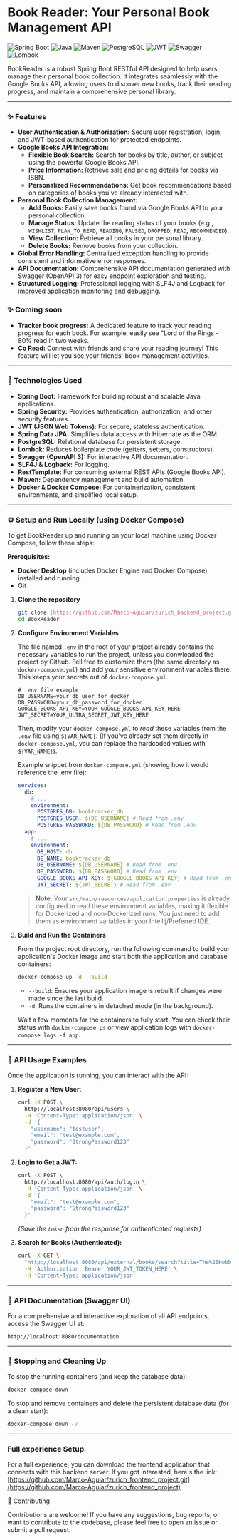 # Book Reader: Your Personal Book Management API

![Spring Boot](https://img.shields.io/badge/Spring_Boot-F2F4F9?style=for-the-badge&logo=spring-boot)
![Java](https://img.shields.io/badge/Java-ED8B00?style=for-the-badge&logo=openjdk&logoColor=white)
![Maven](https://img.shields.io/badge/Maven-C71A36?style=for-the-badge&logo=apache-maven&logoColor=white)
![PostgreSQL](https://img.shields.io/badge/PostgreSQL-316192?style=for-the-badge&logo=postgresql&logoColor=white)
![JWT](https://img.shields.io/badge/JWT-000000?style=for-the-badge&logo=json-web-tokens)
![Swagger](https://img.shields.io/badge/Swagger-85EA2D?style=for-the-badge&logo=swagger&logoColor=black)
![Lombok](https://img.shields.io/badge/Lombok-333333?style=for-the-badge&logo=lombok&logoColor=white)

BookReader is a robust Spring Boot RESTful API designed to help users manage their personal book collection. It integrates seamlessly with the Google Books API, allowing users to discover new books, track their reading progress, and maintain a comprehensive personal library.

---

### ✨ Features

* **User Authentication & Authorization:** Secure user registration, login, and JWT-based authentication for protected endpoints.
* **Google Books API Integration:**
    * **Flexible Book Search:** Search for books by title, author, or subject using the powerful Google Books API.
    * **Price Information:** Retrieve sale and pricing details for books via ISBN.
    * **Personalized Recommendations:** Get book recommendations based on categories of books you've already interacted with.
* **Personal Book Collection Management:**
    * **Add Books:** Easily save books found via Google Books API to your personal collection.
    * **Manage Status:** Update the reading status of your books (e.g., `WISHLIST`, `PLAN_TO_READ`, `READING`, `PAUSED`, `DROPPED`, `READ`, `RECOMMENDED`).
    * **View Collection:** Retrieve all books in your personal library.
    * **Delete Books:** Remove books from your collection.
* **Global Error Handling:** Centralized exception handling to provide consistent and informative error responses.
* **API Documentation:** Comprehensive API documentation generated with Swagger (OpenAPI 3) for easy endpoint exploration and testing.
* **Structured Logging:** Professional logging with SLF4J and Logback for improved application monitoring and debugging.

### ✨ Coming soon
* **Tracker book progress:** A dedicated feature to track your reading progress for each book. For example, easily see "Lord of the Rings - 80% read in two weeks.
* **Co Read:** Connect with friends and share your reading journey! This feature will let you see your friends' book management activities. 


---

### 🚀 Technologies Used

* **Spring Boot:** Framework for building robust and scalable Java applications.
* **Spring Security:** Provides authentication, authorization, and other security features.
* **JWT (JSON Web Tokens):** For secure, stateless authentication.
* **Spring Data JPA:** Simplifies data access with Hibernate as the ORM.
* **PostgreSQL:** Relational database for persistent storage.
* **Lombok:** Reduces boilerplate code (getters, setters, constructors).
* **Swagger (OpenAPI 3):** For interactive API documentation.
* **SLF4J & Logback:** For logging.
* **RestTemplate:** For consuming external REST APIs (Google Books API).
* **Maven:** Dependency management and build automation.
* **Docker & Docker Compose:** For containerization, consistent environments, and simplified local setup.

---

### ⚙️ Setup and Run Locally (using Docker Compose)

To get BookReader up and running on your local machine using Docker Compose, follow these steps:

**Prerequisites:**

* **Docker Desktop** (includes Docker Engine and Docker Compose) installed and running.
* Git

1.  **Clone the repository**

    ```bash
    git clone [https://github.com/Marco-Aguiar/zurich_backend_project.git](https://github.com/Marco-Aguiar/zurich_backend_project)
    cd BookReader
    ```

2.  **Configure Environment Variables**

    The file named `.env` in the root of your project already contains the necessary variables to run the project, unless you donwloaded the project by Github. Fell free to customize them (the same directory as `docker-compose.yml`) and add your sensitive environment variables there. This keeps your secrets out of `docker-compose.yml`.

    ```dotenv
    # .env file example
    DB_USERNAME=your_db_user_for_docker
    DB_PASSWORD=your_db_password_for_docker
    GOOGLE_BOOKS_API_KEY=YOUR_GOOGLE_BOOKS_API_KEY_HERE
    JWT_SECRET=YOUR_ULTRA_SECRET_JWT_KEY_HERE
    ```

    Then, modify your `docker-compose.yml` to *read* these variables from the `.env` file using `${VAR_NAME}`.
    (If you've already set them directly in `docker-compose.yml`, you can replace the hardcoded values with `${VAR_NAME}`).

    Example snippet from `docker-compose.yml` (showing how it would reference the .env file):
    ```yaml
    services:
      db:
        # ...
        environment:
          POSTGRES_DB: booktracker_db
          POSTGRES_USER: ${DB_USERNAME} # Read from .env
          POSTGRES_PASSWORD: ${DB_PASSWORD} # Read from .env
      app:
        # ...
        environment:
          DB_HOST: db
          DB_NAME: booktracker_db
          DB_USERNAME: ${DB_USERNAME} # Read from .env
          DB_PASSWORD: ${DB_PASSWORD} # Read from .env
          GOOGLE_BOOKS_API_KEY: ${GOOGLE_BOOKS_API_KEY} # Read from .env
          JWT_SECRET: ${JWT_SECRET} # Read from .env
    ```

    > **Note:** Your `src/main/resources/application.properties` is already configured to read these environment variables, making it flexible for Dockerized and non-Dockerized runs. You just need to add them as environment variables in your Intellij/Preferred IDE.

3.  **Build and Run the Containers**

    From the project root directory, run the following command to build your application's Docker image and start both the application and database containers:

    ```bash
    docker-compose up -d --build
    ```
    * `--build`: Ensures your application image is rebuilt if changes were made since the last build.
    * `-d`: Runs the containers in detached mode (in the background).

    Wait a few moments for the containers to fully start. You can check their status with `docker-compose ps` or view application logs with `docker-compose logs -f app`.

---

### 🚀 API Usage Examples

Once the application is running, you can interact with the API:

1.  **Register a New User:**

    ```bash
    curl -X POST \
      http://localhost:8080/api/users \
      -H 'Content-Type: application/json' \
      -d '{
        "username": "testuser",
        "email": "test@example.com",
        "password": "StrongPassword123"
      }'
    ```

2.  **Login to Get a JWT:**

    ```bash
    curl -X POST \
      http://localhost:8080/api/auth/login \
      -H 'Content-Type: application/json' \
      -d '{
        "email": "test@example.com",
        "password": "StrongPassword123"
      }'
    ```
    *(Save the `token` from the response for authenticated requests)*

3.  **Search for Books (Authenticated):**

    ```bash
    curl -X GET \
      "http://localhost:8080/api/external/books/search?title=The%20Hobbit" \
      -H 'Authorization: Bearer YOUR_JWT_TOKEN_HERE' \
      -H 'Content-Type: application/json'
    ```

---

### 📄 API Documentation (Swagger UI)

For a comprehensive and interactive exploration of all API endpoints, access the Swagger UI at:

`http://localhost:8080/documentation`

---

### 🛑 Stopping and Cleaning Up

To stop the running containers (and keep the database data):

```bash
docker-compose down
```

To stop and remove containers and delete the persistent database data (for a clean start):

```bash
docker-compose down -v
```

---

###  Full experience Setup

For a full experience, you can download the frontend application that connects with this backend server.
If you got interested, here's the link:<br>
[https://github.com/Marco-Aguiar/zurich_frontend_project.git](https://github.com/Marco-Aguiar/zurich_frontend_project)


🤝 Contributing

Contributions are welcome! If you have any suggestions, bug reports, or want to contribute to the codebase, please feel free to open an issue or submit a pull request.